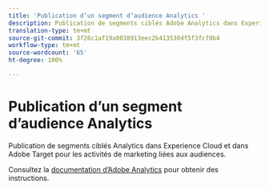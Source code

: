 ```yaml
---
title: 'Publication d’un segment d’audience Analytics '
description: Publication de segments ciblés Adobe Analytics dans Experience Cloud et dans Adobe Target pour les activités de marketing liées aux audiences.
translation-type: tm+mt
source-git-commit: 3f26c1af19a0838913eec2b4135304f5f3fcf0b4
workflow-type: tm+mt
source-wordcount: '65'
ht-degree: 100%

---
```



# Publication d’un segment d’audience Analytics

Publication de segments ciblés Analytics dans Experience Cloud et dans Adobe Target pour les activités de marketing liées aux audiences.

Consultez la [documentation d’Adobe Analytics](https://docs.adobe.com/content/help/fr-FR/analytics/components/segmentation/segmentation-workflow/seg-publish.html) pour obtenir des instructions.

